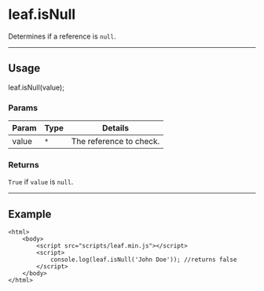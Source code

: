 # leaf.isNull

Determines if a reference is `null`.

----------------------------------------------------------------------

## Usage

leaf.isNull(value);

### Params

| Param           | Type          | Details                          |
| --------------- | ------------- | -------------------------------- |
| value           | `*`           | The reference to check.          |

### Returns

`True` if `value` is `null`.

----------------------------------------------------------------------

## Example

	<html>	
		<body>
			<script src="scripts/leaf.min.js"></script>
			<script>	
				console.log(leaf.isNull('John Doe')); //returns false
			</script>
		</body>
	</html>	